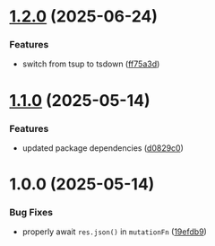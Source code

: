 # [1.2.0](https://github.com/kedom1337/hono-rpc-query/compare/v1.1.0...v1.2.0) (2025-06-24)


### Features

* switch from tsup to tsdown ([ff75a3d](https://github.com/kedom1337/hono-rpc-query/commit/ff75a3d4cbdb42f01f51a34637bc25c961afeab1))

# [1.1.0](https://github.com/kedom1337/hono-rpc-query/compare/v1.0.0...v1.1.0) (2025-05-14)


### Features

* updated package dependencies ([d0829c0](https://github.com/kedom1337/hono-rpc-query/commit/d0829c0cd7a6149568c08211ad42065304c2c1f3))

# 1.0.0 (2025-05-14)

### Bug Fixes

- properly await `res.json()` in `mutationFn` ([19efdb9](https://github.com/kedom1337/hono-rpc-query/commit/19efdb9819eeda32f555ff52f7a08b07b4a40258))
